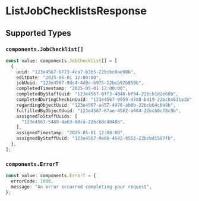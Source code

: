 # ListJobChecklistsResponse


## Supported Types

### `components.JobChecklist[]`

```typescript
const value: components.JobChecklist[] = [
  {
    uuid: "123e4567-b773-4ca7-b3b5-22bcbc0ae90b",
    editDate: "2025-05-01 12:00:00",
    jobUuid: "123e4567-9dc4-4d9c-b975-22bcb92b859b",
    completedTimestamp: "2025-05-01 12:00:00",
    completedByStaffUuid: "123e4567-0ff3-4840-bf94-22bcb1d2e66b",
    completedDuringCheckinUuid: "123e4567-0959-4788-b419-22bcb4611a1b",
    regardingObjectUuid: "123e4567-a457-4970-ab0b-22bcb64c0a9b",
    fulfilledByObjectUuid: "123e4567-67ae-4562-a684-22bcb8cf8c9b",
    assignedToStaffUuids: [
      "123e4567-5489-4a63-8dca-22bcb8c4048b",
    ],
    assignedTimestamp: "2025-05-01 12:00:00",
    assignedByStaffUuid: "123e4567-9e6b-4542-9552-22bcbd1567fb",
  },
];
```

### `components.ErrorT`

```typescript
const value: components.ErrorT = {
  errorCode: 1000,
  message: "An error occurred completing your request",
};
```

